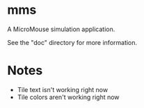 mms
===

A MicroMouse simulation application.

See the "doc" directory for more information.

# Notes
- Tile text isn't working right now
- Tile colors aren't working right now
